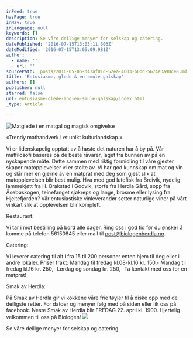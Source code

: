 ```yaml
---
inFeed: true
hasPage: true
inNav: true
inLanguage: null
keywords: []
description: Se våre deilige menyer for selskap og catering.
datePublished: '2016-07-15T13:05:11.603Z'
dateModified: '2016-07-15T13:05:09.981Z'
author:
  - name: ''
    url: ''
sourcePath: _posts/2016-05-05-d47af01d-52ea-4603-b0bd-5674e3a90ce8.md
title: 'Entusiasme, glede & en smule galskap'
authors: []
publisher: null
starred: false
url: entusiasme-glede-and-en-smule-galskap/index.html
_type: Article

---
```

![Matglede i en matgal og magisk omgivelse](https://the-grid-user-content.s3-us-west-2.amazonaws.com/5c4af939-4bf3-437f-a7a6-01f3e662d17a.jpg)

«Trendy mathandverk i et unikt kulturlandskap.» 

Vi er lidenskapelig opptatt av å høste det naturen har å by på. Vår matfilosofi baseres på de beste råvarer, laget fra bunnen av på en nyskapende måte. Dette sammen med riktig formidling til våre gjester skaper matopplevelser vi er stolte av. Vi har god kunnskap om mat og vin og slår mer en gjerne av en matprat med deg som gjest slik at matopplevelsen blir best mulig. Hva med god lutefisk fra Breivik, nydelig lammekjøtt fra H. Brakstad i Godvik, storfe fra Herdla Gård, sopp fra Åsebøskogen, teinefanget sjøkreps og lange, brosme eller lysing fra Hjeltefjorden? Vår entusiastiske vinleverandør setter naturlige viner på vårt vinkart slik at opplevelsen blir komplett. 

Restaurant: 

Vi tar i mot bestilling på bord alle dager. Ring oss i god tid før du ønsker å komme på telefon 56150845 eller mail til post@biologenherdla.no. 

Catering: 

Vi leverer catering til alt i fra 15 til 200 personer enten hjem til deg eller i andre lokaler. Priser frakt: Mandag til fredag kl.08-kl.16 kr. 150,- Mandag til fredag kl.16 kr. 250,- Lørdag og søndag kr. 250,- Ta kontakt med oss for en matprat! 

Smak av Herdla: 

På Smak av Herdla gir vi kokkene våre frie tøyler til å diske opp med de deiligste retter. For datoer og menyer følg med på siden eller lik oss på facebook. Neste Smak av Herdla blir FREDAG 22\. april kl. 1900\. Hjertelig velkommen til oss på Biologen!
![](https://the-grid-user-content.s3-us-west-2.amazonaws.com/4a13bdf9-da45-44a1-8e26-84ea034971e7.jpg)

Se våre deilige menyer for selskap og catering.